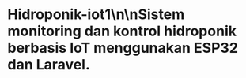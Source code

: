 # Hidroponik-iot1\n\nSistem monitoring dan kontrol hidroponik berbasis IoT menggunakan ESP32 dan Laravel.
